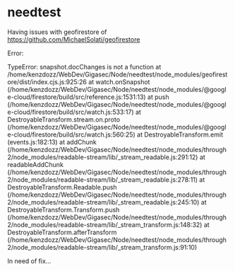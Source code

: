 # needtest

Having issues with geofirestore of https://github.com/MichaelSolati/geofirestore

Error:

TypeError: snapshot.docChanges is not a function
    at /home/kenzdozz/WebDev/Gigasec/Node/needtest/node_modules/geofirestore/dist/index.cjs.js:925:26
    at watch.onSnapshot (/home/kenzdozz/WebDev/Gigasec/Node/needtest/node_modules/@google-cloud/firestore/build/src/reference.js:1531:13)
    at push (/home/kenzdozz/WebDev/Gigasec/Node/needtest/node_modules/@google-cloud/firestore/build/src/watch.js:533:17)
    at DestroyableTransform.stream.on.proto (/home/kenzdozz/WebDev/Gigasec/Node/needtest/node_modules/@google-cloud/firestore/build/src/watch.js:560:25)
    at DestroyableTransform.emit (events.js:182:13)
    at addChunk (/home/kenzdozz/WebDev/Gigasec/Node/needtest/node_modules/through2/node_modules/readable-stream/lib/_stream_readable.js:291:12)
    at readableAddChunk (/home/kenzdozz/WebDev/Gigasec/Node/needtest/node_modules/through2/node_modules/readable-stream/lib/_stream_readable.js:278:11)
    at DestroyableTransform.Readable.push (/home/kenzdozz/WebDev/Gigasec/Node/needtest/node_modules/through2/node_modules/readable-stream/lib/_stream_readable.js:245:10)
    at DestroyableTransform.Transform.push (/home/kenzdozz/WebDev/Gigasec/Node/needtest/node_modules/through2/node_modules/readable-stream/lib/_stream_transform.js:148:32)
    at DestroyableTransform.afterTransform (/home/kenzdozz/WebDev/Gigasec/Node/needtest/node_modules/through2/node_modules/readable-stream/lib/_stream_transform.js:91:10)
    
In need of fix...
